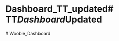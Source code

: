 # Dashboard_TT_updated#   T T _ D a s h b o a r d _ U p d a t e d  
 #   W o o b i e _ D a s h b o a r d  
 